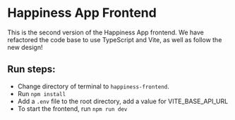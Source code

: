 # Happiness App Frontend

This is the second version of the Happiness App frontend. We have refactored the code base to use TypeScript and Vite, as well as follow the new design!

## Run steps:

- Change directory of terminal to `happiness-frontend`.
- Run `npm install`
- Add a `.env` file to the root directory, add a value for VITE_BASE_API_URL
- To start the frontend, run `npm run dev`
